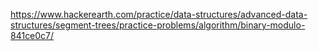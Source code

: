 https://www.hackerearth.com/practice/data-structures/advanced-data-structures/segment-trees/practice-problems/algorithm/binary-modulo-841ce0c7/
